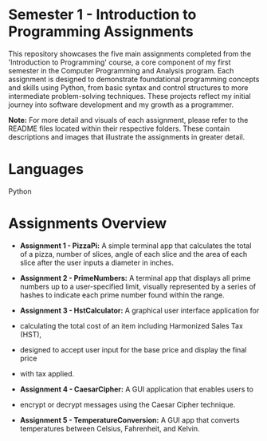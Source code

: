 # Semester 1 - Introduction to Programming Assignments
This repository showcases the five main assignments completed  from the 
'Introduction to Programming' course, a core component of my first semester 
in the Computer Programming and Analysis program. Each assignment is designed
to demonstrate foundational programming concepts and skills using Python,
from basic syntax and control structures to more intermediate problem-solving 
techniques. These projects reflect my initial journey into software development 
and my growth as a programmer. 

**Note:** For more detail and visuals of each assignment, please refer 
to the README files located within their respective folders. These contain 
descriptions and images that illustrate the assignments in greater detail.
# Languages
Python
# Assignments Overview
* **Assignment 1 - PizzaPi:** A simple terminal app that calculates the total
of a pizza, number of slices, angle of each slice and the area of each slice
after the user inputs a diameter in inches.


* **Assignment 2 - PrimeNumbers:** A terminal app that displays all 
prime numbers up to a user-specified limit, visually represented by a series 
of hashes to indicate each prime number found within the range.


* **Assignment 3 - HstCalculator:** A graphical user interface application for 
* calculating the total cost of an item including Harmonized Sales Tax (HST), 
* designed to accept user input for the base price and display the final price 
* with tax applied.


* **Assignment 4 - CaesarCipher:** A GUI application that enables users to
* encrypt or decrypt messages using the Caesar Cipher technique.


* **Assignment 5 - TemperatureConversion:**  A GUI app that converts temperatures
between Celsius, Fahrenheit, and Kelvin.





